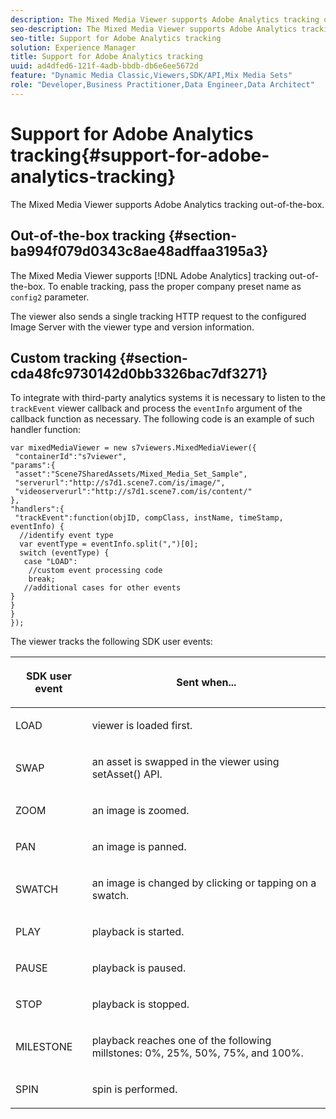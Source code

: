 ```yaml
---
description: The Mixed Media Viewer supports Adobe Analytics tracking out-of-the-box.
seo-description: The Mixed Media Viewer supports Adobe Analytics tracking out-of-the-box.
seo-title: Support for Adobe Analytics tracking
solution: Experience Manager
title: Support for Adobe Analytics tracking
uuid: ad4dfed6-121f-4adb-bbdb-db6e6ee5672d
feature: "Dynamic Media Classic,Viewers,SDK/API,Mix Media Sets"
role: "Developer,Business Practitioner,Data Engineer,Data Architect"
---
```


# Support for Adobe Analytics tracking{#support-for-adobe-analytics-tracking}

The Mixed Media Viewer supports Adobe Analytics tracking out-of-the-box.

## Out-of-the-box tracking {#section-ba994f079d0343c8ae48adffaa3195a3}

The Mixed Media Viewer supports [!DNL Adobe Analytics] tracking out-of-the-box. To enable tracking, pass the proper company preset name as `config2` parameter.

The viewer also sends a single tracking HTTP request to the configured Image Server with the viewer type and version information.

## Custom tracking {#section-cda48fc9730142d0bb3326bac7df3271}

To integrate with third-party analytics systems it is necessary to listen to the `trackEvent` viewer callback and process the `eventInfo` argument of the callback function as necessary. The following code is an example of such handler function:

```
var mixedMediaViewer = new s7viewers.MixedMediaViewer({ 
 "containerId":"s7viewer", 
"params":{ 
 "asset":"Scene7SharedAssets/Mixed_Media_Set_Sample", 
 "serverurl":"http://s7d1.scene7.com/is/image/", 
 "videoserverurl":"http://s7d1.scene7.com/is/content/" 
}, 
"handlers":{ 
 "trackEvent":function(objID, compClass, instName, timeStamp, eventInfo) { 
  //identify event type 
  var eventType = eventInfo.split(",")[0]; 
  switch (eventType) { 
   case "LOAD": 
    //custom event processing code 
    break; 
   //additional cases for other events 
} 
} 
} 
});
```

The viewer tracks the following SDK user events:

<table id="table_5D090E6614974D968E1A93B5727D859C"> 
 <thead> 
  <tr> 
   <th colname="col1" class="entry"> <p>SDK user event </p> </th> 
   <th colname="col2" class="entry"> <p>Sent when... </p> </th> 
  </tr> 
 </thead>
 <tbody> 
  <tr> 
   <td colname="col1"> <p> <span class="codeph"> LOAD </span> </p> </td> 
   <td colname="col2"> <p>viewer is loaded first. </p> </td> 
  </tr> 
  <tr> 
   <td colname="col1"> <p> <span class="codeph"> SWAP </span> </p> </td> 
   <td colname="col2"> <p>an asset is swapped in the viewer using <span class="codeph"> setAsset() </span> API. </p> </td> 
  </tr> 
  <tr> 
   <td colname="col1"> <p> <span class="codeph"> ZOOM </span> </p> </td> 
   <td colname="col2"> <p>an image is zoomed. </p> </td> 
  </tr> 
  <tr> 
   <td colname="col1"> <p> <span class="codeph"> PAN </span> </p> </td> 
   <td colname="col2"> <p>an image is panned. </p> </td> 
  </tr> 
  <tr> 
   <td colname="col1"> <p> <span class="codeph"> SWATCH </span> </p> </td> 
   <td colname="col2"> <p> an image is changed by clicking or tapping on a swatch. </p> </td> 
  </tr> 
  <tr> 
   <td colname="col1"> <p> <span class="codeph"> PLAY </span> </p> </td> 
   <td colname="col2"> <p>playback is started. </p> </td> 
  </tr> 
  <tr> 
   <td colname="col1"> <p> <span class="codeph"> PAUSE </span> </p> </td> 
   <td colname="col2"> <p>playback is paused. </p> </td> 
  </tr> 
  <tr> 
   <td colname="col1"> <p> <span class="codeph"> STOP </span> </p> </td> 
   <td colname="col2"> <p>playback is stopped. </p> </td> 
  </tr> 
  <tr> 
   <td colname="col1"> <p> <span class="codeph"> MILESTONE </span> </p> </td> 
   <td colname="col2"> <p>playback reaches one of the following millstones: 0%, 25%, 50%, 75%, and 100%. </p> </td> 
  </tr> 
  <tr> 
   <td colname="col1"> <p> <span class="codeph"> SPIN </span> </p> </td> 
   <td colname="col2"> <p>spin is performed. </p> </td> 
  </tr> 
 </tbody> 
</table>

